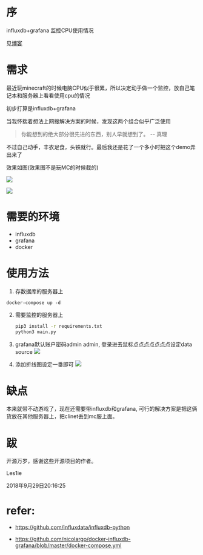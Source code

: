 # 序
influxdb+grafana 监控CPU使用情况

见[博客](https://les1ie.com/2018/09/29/cpu-monitor/)

# 需求

最近玩minecraft的时候电脑CPU似乎很累，所以决定动手做一个监控，放自己笔记本和服务器上看看使用cpu的情况

初步打算是influxdb+grafana

当我怀揣着想法上网搜解决方案的时候，发现这两个组合似乎广泛使用


> 你能想到的绝大部分很先进的东西，别人早就想到了。
-- 真理

不过自己动手，丰衣足食，头铁就行。最后我还是花了一个多小时把这个demo弄出来了



效果如图(效果图不是玩MC的时候截的)



![](http://static.scuseek.com/20180929-201339.png)


![](http://static.scuseek.com/20180929-202458.png)


# 需要的环境

- influxdb
- grafana
- docker


# 使用方法

1. 存数据库的服务器上
  ```
  docker-compose up -d
  ```

2. 需要监控的服务器上 

   ```bash
   pip3 install -r requirements.txt
   python3 main.py
   ```
3. grafana默认账户密码admin admin, 登录进去鼠标点点点点点点点设定data source 
![](http://static.scuseek.com/20180929-202723.png)

4. 添加折线图设定一番即可
   ![](http://static.scuseek.com/20180929-202635.png)


# 缺点

本来就带不动游戏了，现在还需要带influxdb和grafana, 可行的解决方案是把这俩货放在其他服务器上，把clinet丢到mc服上面。

# 跋

开源万岁，感谢这些开源项目的作者。

Les1ie

2018年9月29日20:16:25

# refer:

- https://github.com/influxdata/influxdb-python

- https://github.com/nicolargo/docker-influxdb-grafana/blob/master/docker-compose.yml